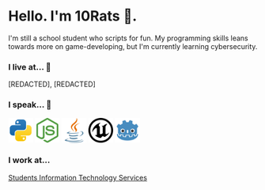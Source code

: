 # Hello. I'm 10Rats 🐀.
I'm still a school student who scripts for fun. My programming skills leans towards more on game-developing, but I'm currently learning cybersecurity.

### I live at... 📍
[REDACTED], [REDACTED]

### I speak... 💬
<img src="./file/python.svg" width="50px"> <img src="./file/nodejs.svg" width="50px"> <img src="./file/java.svg" width="50px"> <img src="./file/unreal-engine.svg" width="50px"> <img src="./file/godot.svg" width="50px">

### I work at...
[Students Information Technology Services](https://github.com/Student-Information-Technology-Services)


<!--
**10Rats/10Rats** is a ✨ _special_ ✨ repository because its `README.md` (this file) appears on your GitHub profile.

Here are some ideas to get you started:

- 🔭 I’m currently working on ...
- 🌱 I’m currently learning ...
- 👯 I’m looking to collaborate on ...
- 🤔 I’m looking for help with ...
- 💬 Ask me about ...
- 📫 How to reach me: ...
- 😄 Pronouns: ...
- ⚡ Fun fact: ...
-->
